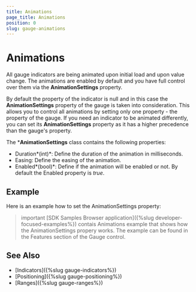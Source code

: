 ```yaml
---
title: Animations
page_title: Animations
position: 0
slug: gauge-animations
---
```


# Animations

All gauge indicators are being animated upon initial load and upon value change. The animations are enabled by default and you have full control over them via the **AnimationSettings** property. 

By default the property of the indicator is null and in this case the **AnimationSettings** property of the gauge is taken into consideration. This allows you to control all animations by setting only one property - the property of the gauge. If you need an indicator to be animated differently, you can set its **AnimationSettings** property as it has a higher precedence than the gauge's property.

The ***AnimationSettings** class contains the following properties:

* Duration*(int)*: Define the duration of the animation in milliseconds.
* Easing: Define the easing of the animation.
* Enabled*(bool)*: Define if the animation will be enabled or not. By default the Enabled property is *true*.

## Example

Here is an example how to set the AnimationSettings property:

<snippet id='gauge-animations'/>

>important [SDK Samples Browser application]({%slug developer-focused-examples%}) contais Animations example that shows how the AnimationSettings propery works. The example can be found in the Features section of the Gauge control.

## See Also

- [Indicators]({%slug gauge-indicators%})
- [Positioning]({%slug gauge-positioning%})
- [Ranges]({%slug gauge-ranges%})

